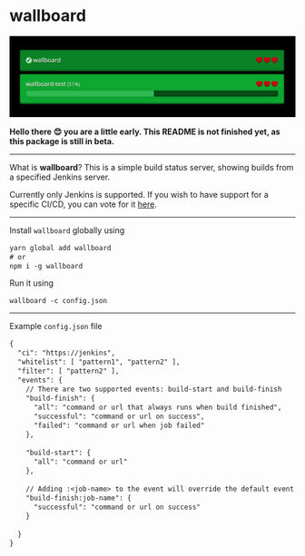wallboard
=========

![wallboard screenshot](https://github.com/lumio/wallboard/blob/develop/media/wallboard.png?raw=true)

**Hello there 😊 you are a little early. This README is not finished yet, as
this package is still in beta.**

---

What is **wallboard**? This is a simple build status server, showing builds from
a specified Jenkins server.

Currently only Jenkins is supported. If you wish to have support for a specific
CI/CD, you can vote for it [here](https://github.com/lumio/wallboard/issues/1).

---

Install `wallboard` globally using

```
yarn global add wallboard
# or
npm i -g wallboard
```

Run it using

```
wallboard -c config.json
```

---

Example `config.json` file

```
{
  "ci": "https://jenkins",
  "whitelist": [ "pattern1", "pattern2" ],
  "filter": [ "pattern2" ],
  "events": {
    // There are two supported events: build-start and build-finish
    "build-finish": {
      "all": "command or url that always runs when build finished",
      "successful": "command or url on success",
      "failed": "command or url when job failed"
    },

    "build-start": {
      "all": "command or url"
    },

    // Adding :<job-name> to the event will override the default event
    "build-finish:job-name": {
      "successful": "command or url on success"
    }

  }
}
```
